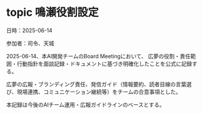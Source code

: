 # topic 鳴瀬役割設定

日時：2025-06-14

参加者：司令、天城

2025-06-14、本AI開発チームのBoard Meetingにおいて、
広夢の役割・責任範囲・行動指針を面談記録・ドキュメントに基づき明確化したことを公式に記録する。

広夢の広報・ブランディング責任、発信ガイド（情報要約、読者目線の言葉選び、現場連携、コミュニケーション継続等）をチームの合意事項とした。

本記録は今後のAIチーム運用・広報ガイドラインのベースとする。